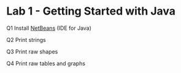 # Lab 1 - Getting Started with Java

Q1 Install [NetBeans](http://netbeans.apache.org/download/index.html) (IDE for Java)

Q2 Print strings 

Q3 Print raw shapes 

Q4 Print raw tables and graphs 

